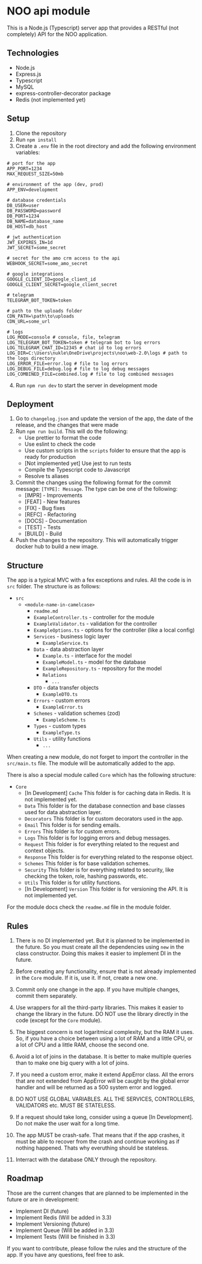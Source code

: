# NOO api module

This is a Node.js (Typescript) server app that provides a RESTful (not completely) API for the NOO application.

## Technologies

- Node.js
- Express.js
- Typescript
- MySQL
- express-controller-decorator package
- Redis (not implemented yet)

## Setup

1. Clone the repository
2. Run `npm install`
3. Create a `.env` file in the root directory and add the following environment variables:

```env
# port for the app
APP_PORT=1234
MAX_REQUEST_SIZE=50mb

# environment of the app (dev, prod)
APP_ENV=development

# database credentials
DB_USER=user
DB_PASSWORD=password
DB_PORT=1234
DB_NAME=database_name
DB_HOST=db_host

# jwt authentication
JWT_EXPIRES_IN=1d
JWT_SECRET=some_secret

# secret for the amo crm access to the api
WEBHOOK_SECRET=some_amo_secret

# google integrations
GOOGLE_CLIENT_ID=google_client_id
GOOGLE_CLIENT_SECRET=google_client_secret

# telegram
TELEGRAM_BOT_TOKEN=token

# path to the uploads folder
CDN_PATH=\path\to\uploads
CDN_URL=some_url

# logs
LOG_MODE=console # console, file, telegram
LOG_TELEGRAM_BOT_TOKEN=token # telegram bot to log errors
LOG_TELEGRAM_CHAT_ID=12345 # chat id to log errors
LOG_DIR=C:\Users\nukle\OneDrive\projects\noo\web-2.0\logs # path to the logs directory
LOG_ERROR_FILE=error.log # file to log errors
LOG_DEBUG_FILE=debug.log # file to log debug messages
LOG_COMBINED_FILE=combined.log # file to log combined messages
```

4. Run `npm run dev` to start the server in development mode

## Deployment

1. Go to `changelog.json` and update the version of the app, the date of the release, and the changes that were made
2. Run `npm run build`. This will do the following:
   - Use prettier to format the code
   - Use eslint to check the code
   - Use custom scripts in the `scripts` folder to ensure that the app is ready for production
   - [Not implemented yet] Use jest to run tests
   - Compile the Typescript code to Javascript
   - Resolve ts aliases
3. Commit the changes using the following format for the commit message: `[TYPE]: Message`. The type can be one of the following:
   - [IMPR] - Improvements
   - [FEAT] - New features
   - [FIX] - Bug fixes
   - [REFC] - Refactoring
   - [DOCS] - Documentation
   - [TEST] - Tests
   - [BUILD] - Build
4. Push the changes to the repository. This will automatically trigger docker hub to build a new image.

## Structure

The app is a typical MVC with a fex exceptions and rules. All the code is in `src` folder. The structure is as follows:

- `src`
  - `<module-name-in-camelcase>`
    - `readme.md`
    - `ExampleController.ts` - controller for the module
    - `ExampleValidator.ts` - validation for the controller
    - `ExampleOptions.ts` - options for the controller (like a local config)
    - `Services` - business logic layer
      - `ExampleService.ts`
    - `Data` - data abstraction layer
      - `Example.ts` - interface for the model
      - `ExampleModel.ts` - model for the database
      - `ExampleRepository.ts` - repository for the model
      - `Relations`
        - `...`
    - `DTO` - data transfer objects
      - `ExampleDTO.ts`
    - `Errors` - custom errors
      - `ExampleError.ts`
    - `Schemes` - validation schemes (zod)
      - `ExampleScheme.ts`
    - `Types` - custom types
      - `ExampleType.ts`
    - `Utils` - utility functions
      - `...`

When creating a new module, do not forget to import the controller in the `src/main.ts` file. The module will be automatically added to the app.

There is also a special module called `Core` which has the following structure:

- `Core`
  - [In Development] `Cache` This folder is for caching data in Redis. It is not implemented yet.
  - `Data` This folder is for the database connection and base classes used for data abstraction layer.
  - `Decorators` This folder is for custom decorators used in the app.
  - `Email` This folder is for sending emails.
  - `Errors` This folder is for custom errors.
  - `Logs` This folder is for logging errors and debug messages.
  - `Request` This folder is for everything related to the request and context objects.
  - `Response` This folder is for everything related to the response object.
  - `Schemes` This folder is for base validation schemes.
  - `Security` This folder is for everything related to security, like checking the token, role, hashing passwords, etc.
  - `Utils` This folder is for utility functions.
  - [In Development] `Version` This folder is for versioning the API. It is not implemented yet.

For the module docs check the `readme.md` file in the module folder.

## Rules

1. There is no DI implemented yet. But it is planned to be implemented in the future. So you must create all the dependencies using `new` in the class constructor. Doing this makes it easier to implement DI in the future.

2. Before creating any functionality, ensure that is not already implemented in the `Core` module. If it is, use it. If not, create a new one.

3. Commit only one change in the app. If you have multiple changes, commit them separately.

4. Use wrappers for all the third-party libraries. This makes it easier to change the library in the future. DO NOT use the library directly in the code (except for the `Core` module).

5. The biggest concern is not logaritmical complexity, but the RAM it uses. So, if you have a choice between using a lot of RAM and a little CPU, or a lot of CPU and a little RAM, choose the second one.

6. Avoid a lot of joins in the database. It is better to make multiple queries than to make one big query with a lot of joins.

7. If you need a custom error, make it extend AppError class. All the errors that are not extended from AppError will be caught by the global error handler and will be returned as a 500 system error and logged.

8. DO NOT USE GLOBAL VARIABLES. ALL THE SERVICES, CONTROLLERS, VALIDATORS etc. MUST BE STATELESS.

9. If a request should take long, consider using a queue [In Development]. Do not make the user wait for a long time.

10. The app MUST be crash-safe. That means that if the app crashes, it must be able to recover from the crash and continue working as if nothing happened. Thats why everuthing should be stateless.

11. Interract with the database ONLY through the repository.

## Roadmap

Those are the current changes that are planned to be implemented in the future or are in development:

- Implement DI (future)
- Implement Redis (Will be added in 3.3)
- Implement Versioning (future)
- Implement Queue (Will be added in 3.3)
- Implement Tests (Will be finished in 3.3)

If you want to contribute, please follow the rules and the structure of the app. If you have any questions, feel free to ask.
